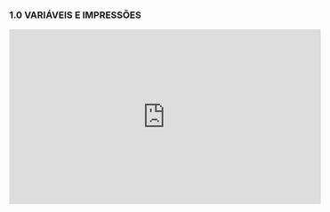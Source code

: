 ### 1.0 VARIÁVEIS E IMPRESSÕES

<iframe width="560" height="315" src="https://www.youtube.com/embed/6ayu8RVqW5Y" title="YouTube video player" frameborder="0" allow="accelerometer; autoplay; clipboard-write; encrypted-media; gyroscope; picture-in-picture" allowfullscreen></iframe>

